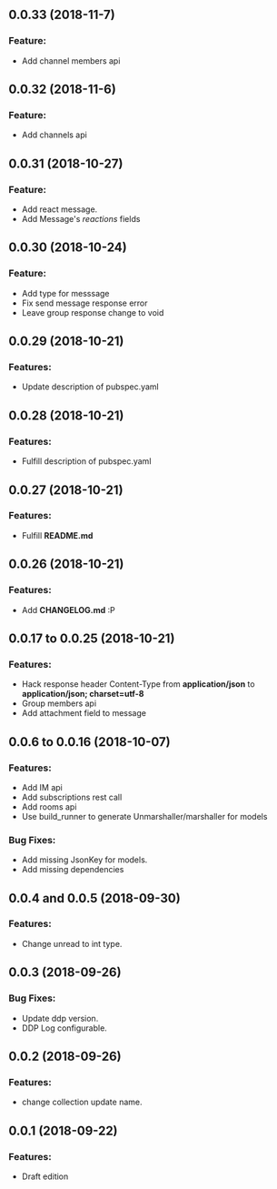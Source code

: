 ## 0.0.33 (2018-11-7)

### Feature:

* Add channel members api


## 0.0.32 (2018-11-6)

### Feature:

* Add channels api


## 0.0.31 (2018-10-27)

### Feature:

* Add react message.
* Add Message's *reactions* fields


## 0.0.30 (2018-10-24)

### Feature:

* Add type for messsage
* Fix send message response error
* Leave group response change to void


## 0.0.29 (2018-10-21)

### Features:

* Update description of pubspec.yaml


## 0.0.28 (2018-10-21)

### Features:

* Fulfill description of pubspec.yaml


## 0.0.27 (2018-10-21)

### Features:

* Fulfill **README.md**

## 0.0.26 (2018-10-21)

### Features:

* Add **CHANGELOG.md** :P

## 0.0.17 to 0.0.25 (2018-10-21)

### Features:

* Hack response header Content-Type from **application/json** to **application/json; charset=utf-8**
* Group members api
* Add attachment field to message


## 0.0.6 to 0.0.16 (2018-10-07)

### Features:

* Add IM api
* Add subscriptions rest call
* Add rooms api
* Use build_runner to generate Unmarshaller/marshaller for models

### Bug Fixes:

* Add missing JsonKey for models.
* Add missing dependencies


## 0.0.4 and 0.0.5 (2018-09-30)

### Features:

* Change unread to int type.


## 0.0.3 (2018-09-26)


### Bug Fixes:

* Update ddp version.
* DDP Log configurable.

## 0.0.2 (2018-09-26)


### Features:

* change collection update name. 

## 0.0.1 (2018-09-22)


### Features:

* Draft edition
